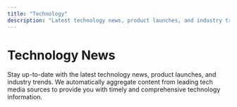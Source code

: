 ```yaml
---
title: "Technology"
description: "Latest technology news, product launches, and industry trends"
---
```


# Technology News

Stay up-to-date with the latest technology news, product launches, and industry trends. We automatically aggregate content from leading tech media sources to provide you with timely and comprehensive technology information.